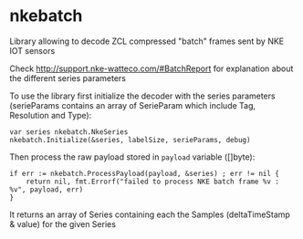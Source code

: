 # nkebatch
Library allowing to decode ZCL compressed "batch" frames sent by NKE IOT sensors

Check http://support.nke-watteco.com/#BatchReport for explanation about the different series parameters 

To use the library first initialize the decoder with the series parameters (serieParams contains an array of SerieParam which include Tag, Resolution and Type): 

```
var series nkebatch.NkeSeries
nkebatch.Initialize(&series, labelSize, serieParams, debug)
```
Then process the raw payload stored in `payload` variable ([]byte): 

```
if err := nkebatch.ProcessPayload(payload, &series) ; err != nil {
    return nil, fmt.Errorf("failed to process NKE batch frame %v : %v", payload, err)
}
````
  
It returns an array of Series containing each the Samples (deltaTimeStamp & value) for the given Series
